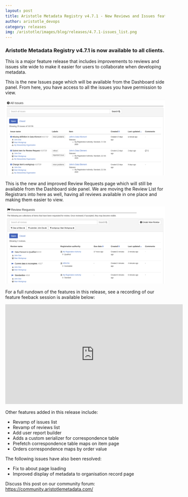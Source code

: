 ```yaml
---
layout: post
title: Aristotle Metadata Registry v4.7.1 - New Reviews and Issues feature release!
author: aristotle_devops
category: releases
img: /aristotle/images/blog/releases/4.7.1-issues_list.png
---
```


### Aristotle Metadata Registry v4.7.1 is now available to all clients.

This is a major feature release that includes improvements to reviews and issues site wide to make it easier for users to collaborate when developing metadata.

This is the new Issues page which will be available from the Dashboard side panel. From here, you have access to all the issues you have permission to view.

![](/aristotle/images/blog/releases/4.7.1-issues_list.png "New issues list")

This is the new and improved Review Requests page which will still be available from the Dashboard side panel. We are moving the Review List for Registrars into here as well, having all reviews available in one place and making them easier to view.

![](/aristotle/images/blog/releases/4.7.1-reviews_list.png "New reviews list")

For a full rundown of the features in this release, see a recording of our feature feeback session is available below:

<iframe width="560" height="315" src="https://www.youtube.com/embed/Qr7Eok8ABns" frameborder="0" allow="accelerometer; autoplay; clipboard-write; encrypted-media; gyroscope; picture-in-picture" allowfullscreen></iframe>


Other features added in this release include:
- Revamp of issues list
- Revamp of reviews list
- Add user report builder
- Adds a custom serializer for correspondence table
- Prefetch correspondence table maps on item page
- Orders correspondence maps by order value

The following issues have also been resolved:
- Fix to about page loading
- Improved display of metadata to organisation record page

Discuss this post on our community forum: https://community.aristotlemetadata.com/

